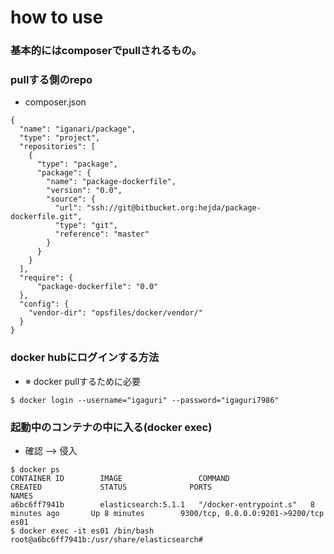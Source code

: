 # how to use

### 基本的にはcomposerでpullされるもの。


### pullする側のrepo

+ composer.json

```
{
  "name": "iganari/package",
  "type": "project",
  "repositories": [
    {
      "type": "package",
      "package": {
        "name": "package-dockerfile",
        "version": "0.0",
        "source": {
          "url": "ssh://git@bitbucket.org:hejda/package-dockerfile.git",
          "type": "git",
          "reference": "master"
        }
      }
    }
  ],
  "require": {
      "package-dockerfile": "0.0"
  },
  "config": {
    "vendor-dir": "opsfiles/docker/vendor/"
  }
}
```

### docker hubにログインする方法

+ ※ docker pullするために必要

```
$ docker login --username="igaguri" --password="igaguri7986"
```

### 起動中のコンテナの中に入る(docker exec)

+ 確認 --> 侵入

```
$ docker ps
CONTAINER ID        IMAGE                 COMMAND                  CREATED             STATUS              PORTS                              NAMES
a6bc6ff7941b        elasticsearch:5.1.1   "/docker-entrypoint.s"   8 minutes ago       Up 8 minutes        9300/tcp, 0.0.0.0:9201->9200/tcp   es01
$ docker exec -it es01 /bin/bash
root@a6bc6ff7941b:/usr/share/elasticsearch#
```